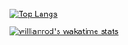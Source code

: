 
[![Top Langs](https://github-readme-stats.vercel.app/api/top-langs/?username=vaishakhp1902)](https://github.com/vaishakhp1902/github-readme-stats)

[![willianrod's wakatime stats](https://github-readme-stats.vercel.app/api/wakatime?username=vaishakhp1902)](https://github.com/vaishakhp1902/github-readme-stats)

